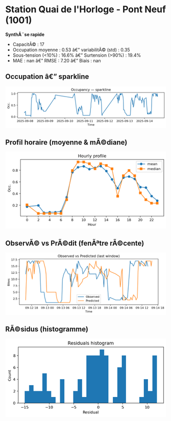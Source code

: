 ﻿# Station Quai de l'Horloge - Pont Neuf (1001)

**SynthÃ¨se rapide**
- CapacitÃ© : 17
- Occupation moyenne : 0.53 â€” variabilitÃ© (std) : 0.35
- Sous-tension (<10%) : 16.6% â€” Surtension (>90%) : 19.4%
- MAE : nan â€” RMSE : 7.20 â€” Biais : nan

## Occupation â€” sparkline
![sparkline](../assets/figs/stations/1001/sparkline.png)

## Profil horaire (moyenne & mÃ©diane)
![hourly](../assets/figs/stations/1001/hourly.png)

## ObservÃ© vs PrÃ©dit (fenÃªtre rÃ©cente)
![ovsp](../assets/figs/stations/1001/obs_vs_pred.png)

## RÃ©sidus (histogramme)
![resid](../assets/figs/stations/1001/residual_hist.png)
